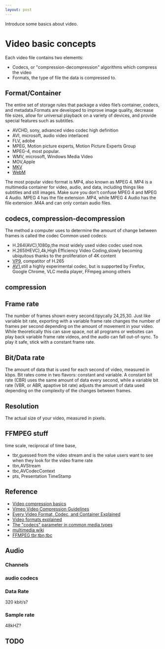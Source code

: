 ```yaml
---
layout: post
---
```


Introduce some basics about video.

# Video basic concepts

Each video file contains two elements:

* Codecs, or "compression-decompression" algorithms which compress the video
* Formats, the type of file the data is compressed to.

## Format/Container

The entire set of storage rules that package a video file’s container, codecs, and metadata.Formats are developed to improve image quality, decrease file sizes, allow for universal playback on a variety of devices, and provide special features such as subtitles.

* AVCHD, sony, advanced video codec high definition
* AVI, microsoft, audio video interlaced
* FLV, adobe
* MPEG, Motion picture experts, Motion Picture Experts Group
* MPEG-4, most popular.
* WMV, microsoft, Windows Media Video
* MOV,Apple
* [MKV](https://www.makemkv.com/aboutmkv/)
* [WebM](https://www.webmproject.org/)

The most popular video format is MP4, also known as MPEG 4. MP4 is a multimedia container for video, audio, and data, including things like subtitles and still images. Make sure you don’t confuse MPEG 4 and MPEG 4 Audio. MPEG 4 has the file extension .MP4, while MPEG 4 Audio has the file extension .M4A and can only contain audio files.

## codecs, compression-decompression

The method a computer uses to determine the amount of change between frames is called the codec
Common used codecs:

* H.264(AVC),1080p,the most widely used video codec used now.
* H.265(HEVC),4k,High Efficiency Video Coding,slowly becoming ubiquitous thanks to the proliferation of 4K content
* [VP9](https://www.webmproject.org/vp9/), compatitor of H.265
* [AV1](https://aomedia.org/av1-features/get-started/),still a highly experimental codec, but is supported by Firefox, Google Chrome, VLC media player, FFmpeg among others

## compression

## Frame rate

The number of frames shown every second.tipycally 24,25,30.
Just like variable bit rate, exporting with a variable frame rate changes the number of frames per second depending on the amount of movement in your video. While theoretically this can save space, not all programs or websites can play back variable frame rate videos, and the audio can fall out-of-sync. To play it safe, stick with a constant frame rate.

## Bit/Data rate

The amount of data that is used for each second of video, measured in kbps.
Bit rates come in two flavors: constant and variable. A constant bit rate (CBR) uses the same amount of data every second, while a variable bit rate (VBR, or ABR, apaptive bit rate) adjusts the amount of data used depending on the complexity of the changes between frames.

## Resolution

The actual size of your video, measured in pixels.

## FFMPEG stuff

time scale, reciprocal of time base,

* tbr,guessed from the video stream and is the value users want to see when they look for the video frame rate
* tbn,AVStream
* tbc,AVCodecContext
* pts, Presentation TimeStamp

## Reference

* [Video compression basics](https://vimeo.com/blog/post/video-compression-basics/)
* [Vimeo Video Compression Guidelines](https://vimeo.com/help/compression)
* [Every Video Format, Codec, and Container Explained](https://medium.com/@api.video/every-video-format-codec-and-container-explained-c831f105c716)
* [Video formats explained](https://www.videomaker.com/article/c10/15362-video-formats-explained)
* [The "codecs" parameter in common media types](https://developer.mozilla.org/en-US/docs/Web/Media/Formats/codecs_parameter)
* [multimedia wiki](https://wiki.multimedia.cx/)
* [FFMPEG tbr,tbn,tbc](http://ffmpeg-users.933282.n4.nabble.com/What-does-the-output-of-ffmpeg-mean-tbr-tbn-tbc-etc-td941538.html)

## Audio

### Channels

### audio codecs

### Data Rate

320 kbit/s?

### Sample rate

48kHZ?

## TODO
